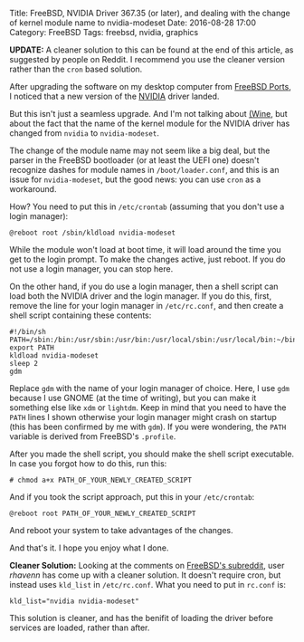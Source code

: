Title: FreeBSD, NVIDIA Driver 367.35 (or later), and dealing with the change of kernel module name to nvidia-modeset
Date: 2016-08-28 17:00
Category: FreeBSD
Tags: freebsd, nvidia, graphics

**UPDATE:** A cleaner solution to this can be found at the end of this article,
as suggested by people on Reddit. I recommend you use the cleaner version
rather than the `cron` based solution.

After upgrading the software on my desktop computer from
[FreeBSD Ports](https://www.freebsd.org/ports/), I noticed that a new version
of the [NVIDIA](http://www.nvidia.com/) driver landed.

But this isn't just a seamless upgrade. And I'm not talking about
[(Wine](https://www.winehq.org/), but about the fact that the name of the
kernel module for the NVIDIA driver has changed from `nvidia` to
`nvidia-modeset`.

The change of the module name may not seem like a big deal, but the parser in
the FreeBSD bootloader (or at least the UEFI one) doesn't recognize dashes for
module names in `/boot/loader.conf`, and this is an issue for `nvidia-modeset`,
but the good news: you can use `cron` as a workaround.

How? You need to put this in `/etc/crontab` (assuming that you don't use a login manager):

	@reboot root /sbin/kldload nvidia-modeset

While the module won't load at boot time, it will load around the time you get
to the login prompt. To make the changes active, just reboot. If you do not use
a login manager, you can stop here.

On the other hand, if you do use a login manager, then a shell script can load
both the NVIDIA driver and the login manager. If you do this, first, remove
the line for your login manager in `/etc/rc.conf`, and then create a shell
script containing these contents:

	#!/bin/sh
	PATH=/sbin:/bin:/usr/sbin:/usr/bin:/usr/local/sbin:/usr/local/bin:~/bin
	export PATH
	kldload nvidia-modeset
	sleep 2
	gdm

Replace `gdm` with the name of your login manager of choice. Here, I use `gdm`
because I use GNOME (at the time of writing), but you can make it something
else like `xdm` or `lightdm`. Keep in mind that you need to have the `PATH`
lines I shown otherwise your login manager might crash on startup (this has
been confirmed by me with `gdm`). If you were wondering, the `PATH` variable is
derived from FreeBSD's `.profile`.

After you made the shell script, you should make the shell script executable.
In case you forgot how to do this, run this:

	# chmod a+x PATH_OF_YOUR_NEWLY_CREATED_SCRIPT

And if you took the script approach, put this in your `/etc/crontab`:

	@reboot root PATH_OF_YOUR_NEWLY_CREATED_SCRIPT

And reboot your system to take advantages of the changes.

And that's it. I hope you enjoy what I done.

**Cleaner Solution:** Looking at the comments on
[FreeBSD's subreddit](https://www.reddit.com/r/freebsd/comments/501g7e/freebsd_nvidia_driver_36735_or_later_and_dealing/),
user *rhavenn* has come up with a cleaner solution. It doesn't require cron,
but instead uses `kld_list` in `/etc/rc.conf`. What you need to put in
`rc.conf` is:

	kld_list="nvidia nvidia-modeset"

This solution is cleaner, and has the benifit of loading the driver before
services are loaded, rather than after.
